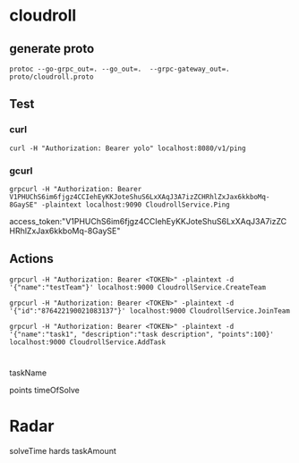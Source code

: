 # cloudroll

## generate proto
```
protoc --go-grpc_out=. --go_out=.  --grpc-gateway_out=. proto/cloudroll.proto
```

## Test
### curl
```
curl -H "Authorization: Bearer yolo" localhost:8080/v1/ping
```
### gcurl
```
grpcurl -H "Authorization: Bearer V1PHUChS6im6fjgz4CCIehEyKKJoteShuS6LxXAqJ3A7izZCHRhlZxJax6kkboMq-8GaySE" -plaintext localhost:9090 CloudrollService.Ping
```

access_token:"V1PHUChS6im6fjgz4CCIehEyKKJoteShuS6LxXAqJ3A7izZCHRhlZxJax6kkboMq-8GaySE"

## Actions

```
grpcurl -H "Authorization: Bearer <TOKEN>" -plaintext -d '{"name":"testTeam"}' localhost:9000 CloudrollService.CreateTeam
```

```
grpcurl -H "Authorization: Bearer <TOKEN>" -plaintext -d '{"id":"876422190021083137"}' localhost:9000 CloudrollService.JoinTeam
```

```
grpcurl -H "Authorization: Bearer <TOKEN>" -plaintext -d '{"name":"task1", "description":"task description", "points":100}' localhost:9000 CloudrollService.AddTask
```



# 
taskName

points
timeOfSolve

# Radar
solveTime
hards
taskAmount